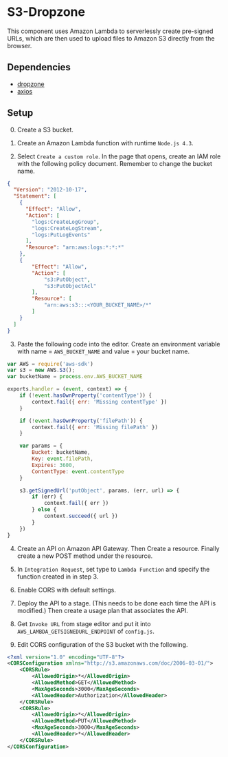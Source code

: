 # S3-Dropzone

This component uses Amazon Lambda to serverlessly create pre-signed URLs, which are then used to upload files to Amazon S3 directly from the browser.

## Dependencies

- [dropzone](https://www.npmjs.com/package/dropzone)
- [axios](https://www.npmjs.com/package/axios)

## Setup

0. Create a S3 bucket.

1. Create an Amazon Lambda function with runtime `Node.js 4.3`.

2. Select `Create a custom role`. In the page that opens, create an IAM role with the following policy document. Remember to change the bucket name.

```json
{
  "Version": "2012-10-17",
  "Statement": [
    {
      "Effect": "Allow",
      "Action": [
        "logs:CreateLogGroup",
        "logs:CreateLogStream",
        "logs:PutLogEvents"
      ],
      "Resource": "arn:aws:logs:*:*:*"
    },
    {
        "Effect": "Allow",
        "Action": [
            "s3:PutObject",
            "s3:PutObjectAcl"
        ],
        "Resource": [
            "arn:aws:s3:::<YOUR_BUCKET_NAME>/*"
        ]
    }
  ]
}
```

3. Paste the following code into the editor. Create an environment variable with name = `AWS_BUCKET_NAME` and value = your bucket name.

```javascript
var AWS = require('aws-sdk')
var s3 = new AWS.S3();
var bucketName = process.env.AWS_BUCKET_NAME

exports.handler = (event, context) => {
    if (!event.hasOwnProperty('contentType')) {
        context.fail({ err: 'Missing contentType' })
    }

    if (!event.hasOwnProperty('filePath')) {
        context.fail({ err: 'Missing filePath' })
    }

    var params = {
        Bucket: bucketName,
        Key: event.filePath,
        Expires: 3600,
        ContentType: event.contentType
    }

    s3.getSignedUrl('putObject', params, (err, url) => {
        if (err) {
            context.fail({ err })
        } else {
            context.succeed({ url })
        }
    })
}
```

4. Create an API on Amazon API Gateway. Then Create a resource. Finally create a new POST method under the resource.

5. In `Integration Request`, set type to `Lambda Function` and specify the function created in in step 3.

6. Enable CORS with default settings.

7. Deploy the API to a stage. (This needs to be done each time the API is modified.) Then create a usage plan that associates the API.

8. Get `Invoke URL` from stage editor and put it into `AWS_LAMBDA_GETSIGNEDURL_ENDPOINT` of `config.js`.

9. Edit CORS configuration of the S3 bucket with the following.

```xml
<?xml version="1.0" encoding="UTF-8"?>
<CORSConfiguration xmlns="http://s3.amazonaws.com/doc/2006-03-01/">
    <CORSRule>
        <AllowedOrigin>*</AllowedOrigin>
        <AllowedMethod>GET</AllowedMethod>
        <MaxAgeSeconds>3000</MaxAgeSeconds>
        <AllowedHeader>Authorization</AllowedHeader>
    </CORSRule>
    <CORSRule>
        <AllowedOrigin>*</AllowedOrigin>
        <AllowedMethod>PUT</AllowedMethod>
        <MaxAgeSeconds>3000</MaxAgeSeconds>
        <AllowedHeader>*</AllowedHeader>
    </CORSRule>
</CORSConfiguration>
```
